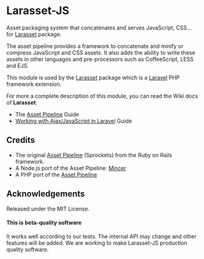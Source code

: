 Larasset-JS
===========

Asset packaging system that concatenates and serves JavaScript, CSS... for [Larasset](https://github.com/efficiently/larasset) package.

The asset pipeline provides a framework to concatenate and minify or compress
JavaScript and CSS assets. It also adds the ability to write these assets in
other languages and pre-processors such as CoffeeScript, LESS and EJS.

This module is used by the [Larasset](https://github.com/efficiently/larasset) package which is a [Laravel](http://laravel.com) PHP framework extension.

For more a complete description of this module, you can read the Wiki docs of **Larasset**:
* The [Asset Pipeline](https://github.com/efficiently/larasset/wiki/Asset-pipeline) Guide
* [Working with Ajax/JavaScript in Laravel](https://github.com/efficiently/larasset/wiki/Working-with-JavaScript-and-Larasset) Guide

Credits
-------

* The original [Asset Pipeline](https://github.com/rails/sprockets-rails) (Sprockets) from the Ruby on Rails framework.
* A Node.js port of the Asset Pipeline: [Mincer](https://github.com/nodeca/mincer)
* A  PHP port of the [Asset Pipeline](https://github.com/CodeSleeve/asset-pipeline)

Acknowledgements
----------------

Released under the MIT License.

#### This is beta-quality software
It works well according to our tests. The internal API may change and other features will be added.
We are working to make Larasset-JS production quality software.
